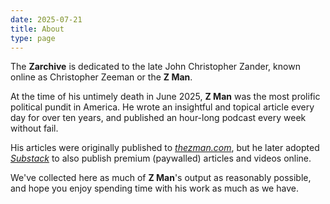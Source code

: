 ```yaml
---
date: 2025-07-21
title: About
type: page
---
```


The **Zarchive** is dedicated to the late John Christopher Zander, known online as Christopher Zeeman or the **Z Man**.

At the time of his untimely death in June 2025, **Z Man** was the most prolific political pundit in America. He wrote an insightful and topical article every day for over ten years, and published an hour-long podcast every week without fail.

His articles were originally published to *[thezman.com](https://thezman.com)*, but he later adopted *[Substack](thedissident.substack.com)* to also publish premium (paywalled) articles and videos online.

We've collected here as much of **Z Man**'s output as reasonably possible, and hope you enjoy spending time with his work as much as we have.
